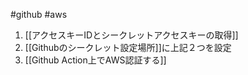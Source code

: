 #github #aws


1. [[アクセスキーIDとシークレットアクセスキーの取得]]
2. [[Githubのシークレット設定場所]]に上記２つを設定
3. [[Github Action上でAWS認証する]]